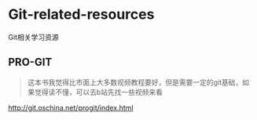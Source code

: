 # Git-related-resources
Git相关学习资源

## PRO-GIT
> 这本书我觉得比市面上大多数视频教程要好，但是需要一定的git基础，如果觉得读不懂，可以去b站先找一些视频来看


http://git.oschina.net/progit/index.html
